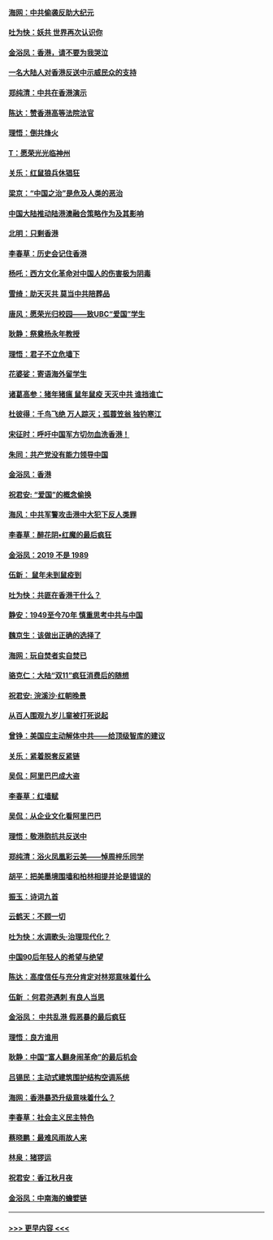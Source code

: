 #### [海网：中共偷袭反助大纪元](../pages/nsc993/n11673515.md?t=11230344) 
#### [吐为快：妖共 世界再次认识你](../pages/nsc993/n11673506.md?t=11230344) 
#### [金浴凤：香港，请不要为我哭泣](../pages/nsc993/n11673248.md?t=11230344) 
#### [一名大陆人对香港反送中示威民众的支持](../pages/nsc993/n11672615.md?t=11230344) 
#### [郑纯清：中共在香港演示](../pages/nsc993/n11670539.md?t=11230344) 
#### [陈达：赞香港高等法院法官](../pages/nsc993/n11669542.md?t=11230344) 
#### [理悟：倒共烽火](../pages/nsc993/n11668844.md?t=11230344) 
#### [T：愿荣光光临神州](../pages/nsc993/n11668421.md?t=11230344) 
#### [关乐：红鼠狼兵休猖狂](../pages/nsc993/n11668378.md?t=11230344) 
#### [梁京：“中国之治”是危及人类的恶治](../pages/nsc993/n11668328.md?t=11230344) 
#### [中国大陆推动陆港澳融合策略作为及其影响](../pages/nsc993/n11668157.md?t=11230344) 
#### [北明：只剩香港](../pages/nsc993/n11668002.md?t=11230344) 
#### [李春草：历史会记住香港](../pages/nsc993/n11667927.md?t=11230344) 
#### [杨吒：西方文化革命对中国人的伤害极为阴毒](../pages/nsc993/n11664521.md?t=11230344) 
#### [雪绮：助天灭共 莫当中共陪葬品](../pages/nsc993/n11662650.md?t=11230344) 
#### [唐风：愿荣光归校园——致UBC“爱国”学生](../pages/nsc993/n11662194.md?t=11230344) 
#### [耿静：祭奠杨永年教授](../pages/nsc993/n11662514.md?t=11230344) 
#### [理悟：君子不立危墙下](../pages/nsc993/n11662172.md?t=11230344) 
#### [花婆娑：寄语海外留学生](../pages/nsc993/n11662121.md?t=11230344) 
#### [诸葛高参：猪年猪瘟 鼠年鼠疫 天灭中共 谁挡谁亡](../pages/nsc993/n11661980.md?t=11230344) 
#### [杜彼得：千鸟飞绝 万人踪灭；孤蓑笠翁 独钓寒江](../pages/nsc993/n11661170.md?t=11230344) 
#### [宋征时：呼吁中国军方切勿血洗香港！](../pages/nsc993/n11415318.md?t=11230344) 
#### [朱同：共产党没有能力领导中国](../pages/nsc993/n11660421.md?t=11230344) 
#### [金浴凤：香港](../pages/nsc993/n11660419.md?t=11230344) 
#### [祝君安: “爱国”的概念偷换](../pages/nsc993/n11659706.md?t=11230344) 
#### [海风：中共军警攻击港中大犯下反人类罪](../pages/nsc993/n11659632.md?t=11230344) 
#### [李春草：醉花阴•红魔的最后疯狂](../pages/nsc993/n11659287.md?t=11230344) 
#### [金浴凤：2019 不是 1989](../pages/nsc993/n11657663.md?t=11230344) 
#### [伍新： 鼠年未到鼠疫到](../pages/nsc993/n11655098.md?t=11230344) 
#### [吐为快：共匪在香港干什么？](../pages/nsc993/n11654891.md?t=11230344) 
#### [静安：1949至今70年 慎重思考中共与中国](../pages/nsc993/n11651244.md?t=11230344) 
#### [魏京生：该做出正确的选择了](../pages/nsc993/n11653084.md?t=11230344) 
#### [海网：玩自焚者实自焚已](../pages/nsc993/n11652423.md?t=11230344) 
#### [骆克仁：大陆“双11”疯狂消费后的随想](../pages/nsc993/n11652305.md?t=11230344) 
#### [祝君安: 浣溪沙·红朝晚景](../pages/nsc993/n11652258.md?t=11230344) 
#### [从百人围观九岁儿童被打死说起](../pages/nsc993/n11651030.md?t=11230344) 
#### [曾铮：美国应主动解体中共——给顶级智库的建议](../pages/nsc993/n11649888.md?t=11230344) 
#### [关乐：紧着脱套反紧链](../pages/nsc993/n11649069.md?t=11230344) 
#### [吴侃：阿里巴巴成大盗](../pages/nsc993/n11645523.md?t=11230344) 
#### [李春草：红墙赋](../pages/nsc993/n11646389.md?t=11230344) 
#### [吴侃：从企业文化看阿里巴巴](../pages/nsc993/n11645476.md?t=11230344) 
#### [理悟：敬港胞抗共反送中](../pages/nsc993/n11645466.md?t=11230344) 
#### [郑纯清：浴火凤凰彩云美——悼周梓乐同学](../pages/nsc993/n11645155.md?t=11230344) 
#### [胡平：把美墨境围墙和柏林相提并论是错误的](../pages/nsc993/n11645134.md?t=11230344) 
#### [振玉：诗词九首](../pages/nsc993/n11644081.md?t=11230344) 
#### [云鹤天：不顾一切](../pages/nsc993/n11643508.md?t=11230344) 
#### [吐为快：水调歌头·治理现代化？](../pages/nsc993/n11643485.md?t=11230344) 
#### [中国90后年轻人的希望与绝望](../pages/nsc993/n11642317.md?t=11230344) 
#### [陈达：高度信任与充分肯定对林郑意味着什么](../pages/nsc993/n11641441.md?t=11230344) 
#### [伍新 ：何君尧遇刺 有良人当思](../pages/nsc993/n11641503.md?t=11230344) 
#### [金浴凤： 中共乱港  假恶暴的最后疯狂](../pages/nsc993/n11641495.md?t=11230344) 
#### [理悟：良方谁用](../pages/nsc993/n11641463.md?t=11230344) 
#### [耿静：中国“富人翻身闹革命”的最后机会](../pages/nsc993/n11640655.md?t=11230344) 
#### [吕锡民：主动式建筑围护结构空调系统](../pages/nsc993/n11640168.md?t=11230344) 
#### [海网：香港暴恐升级意味着什么？](../pages/nsc993/n11635904.md?t=11230344) 
#### [李春草：社会主义民主特色](../pages/nsc993/n11634657.md?t=11230344) 
#### [蔡晓鹏：最难风雨故人来](../pages/nsc993/n11633145.md?t=11230344) 
#### [林泉：猪猡运](../pages/nsc993/n11631469.md?t=11230344) 
#### [祝君安：香江秋月夜](../pages/nsc993/n11631440.md?t=11230344) 
#### [金浴凤：中南海的蟾嬖链](../pages/nsc993/n11631290.md?t=11230344) 

----
#### [ >>> 更早内容 <<< ](../indexes/nsc993-earlier.md)
